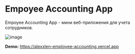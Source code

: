 # Empoyee Accounting App

Empoyee Accounting App - мини веб-приложения для учета сотрудников.

![image](https://github.com/AlexxLen/employee-accounting-app/assets/84672393/c5e4cb71-c6b0-442e-a186-96792a04bfcc)


**Demo:** https://alexxlen-employee-accounting.vercel.app
